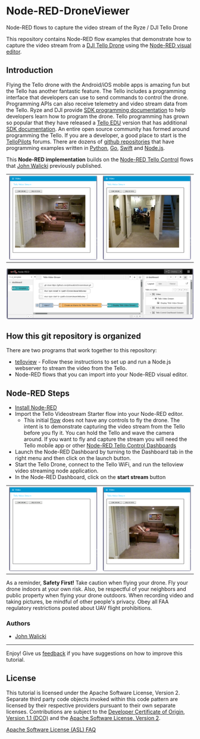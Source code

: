 # Node-RED-DroneViewer

Node-RED flows to capture the video stream of the Ryze / DJI Tello Drone

This repository contains Node-RED flow examples that demonstrate how to capture the video stream from a [DJI Tello Drone](https://www.ryzerobotics.com/tello) using the [Node-RED visual editor](http://nodered.org).

## Introduction

Flying the Tello drone with the Android/iOS mobile apps is amazing fun but the Tello has another fantastic feature.
The Tello includes a programming interface that developers can use to send commands to control the drone. Programming
APIs can also receive telemetry and video stream data from the Tello. Ryze and DJI provide
[SDK programming documentation](https://www.ryzerobotics.com/tello/downloads) to help developers learn how to program
the drone.  Tello programming has grown so popular that they have released a [Tello EDU](https://www.ryzerobotics.com/tello-edu)
version that has additional [SDK documentation](https://www.ryzerobotics.com/tello-edu/downloads).
An entire open source community has formed around programming the Tello. If you are a developer, a good place to start is the
[TelloPilots](https://tellopilots.com/) forums. There are dozens of [github repositories](https://github.com/topics/tello)
that have programming examples written in [Python](https://github.com/damiafuentes/DJITelloPy),
[Go](https://github.com/SMerrony/tello), [Swift](https://github.com/tranchis/TelloSwift) and
[Node.js](https://github.com/SovGVD/nodetello).

This **Node-RED implementation** builds on the [Node-RED Tello Control](https://github.com/johnwalicki/Node-RED-Tello-Control) flows that [John Walicki](https://github.com/johnwalicki) previously published.

<table>
<tr>
<td><img src="screenshots/Node-RED-Tello-VideoStream-Starter-Dashboard-1.png" width="300" alt=""></td>
<td><img src="screenshots/Node-RED-Tello-VideoStream-Starter-Dashboard-2.png" width="300" alt=""></td>
</tr>
</table>

![Node-RED Tello VideoStream Starter flow](screenshots/Node-RED-Tello-VideoStream-Starter-flow.png)

## How this git repository is organized

There are two programs that work together to this repository:

- [telloview](telloview/README.md) - Follow these instructions to set up and run a Node.js webserver to stream the video from the Tello.
- Node-RED flows that you can import into your Node-RED visual editor.

## Node-RED Steps

- [Install Node-RED](https://github.com/johnwalicki/Node-RED-Tello-Control/blob/master/docs/PART2.md)
- Import the Tello Videostream Starter flow into your Node-RED editor.
  - This initial [flow](flows/Node-RED-Tello-VideoStream-Starter.json) does not have any controls to fly the drone. The intent is to demonstrate capturing the video stream from the Tello before you fly it. You can hold the Tello and wave the camera around. If you want to fly and capture the stream you will need the Tello mobile app or other [Node-RED Tello Control Dashboards](https://github.com/johnwalicki/Node-RED-Tello-Control/blob/master/docs/PART4.md)
- Launch the Node-RED Dashboard by turning to the Dashboard tab in the right menu and then click on the launch button.
- Start the Tello Drone, connect to the Tello WiFi, and run the telloview video streaming node application.
- In the Node-RED Dashboard, click on the **start stream** button

<table>
<tr>
<td><img src="screenshots/Node-RED-Tello-VideoStream-Starter-Dashboard-Startup.png" width="300" alt=""></td>
<td><img src="screenshots/Node-RED-Tello-VideoStream-Starter-Dashboard-1.png" width="300" alt=""></td>
</tr>
</table>

As a reminder, **Safety First!**  Take caution when flying your drone. Fly your drone indoors at your own risk.
Also, be respectful of your neighbors and public property when flying your drone outdoors.  When recording video
and taking pictures, be mindful of other people's privacy.  Obey all FAA regulatory restrictions posted about UAV
flight prohibitions.

### Authors

- [John Walicki](https://github.com/johnwalicki/)
___

Enjoy!  Give us [feedback](https://github.com/johnwalicki/Node-RED-Tello-Control/issues) if you have suggestions on how to improve this tutorial.

## License

This tutorial is licensed under the Apache Software License, Version 2.  Separate third party code objects invoked within this code pattern are licensed by their respective providers pursuant to their own separate licenses. Contributions are subject to the [Developer Certificate of Origin, Version 1.1 (DCO)](https://developercertificate.org/) and the [Apache Software License, Version 2](http://www.apache.org/licenses/LICENSE-2.0.txt).

[Apache Software License (ASL) FAQ](http://www.apache.org/foundation/license-faq.html#WhatDoesItMEAN)
